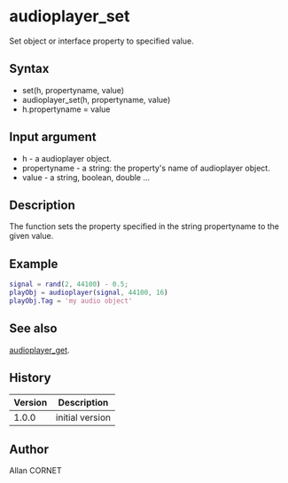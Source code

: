 

# audioplayer_set

Set object or interface property to specified value.

## Syntax

- set(h, propertyname, value)
- audioplayer_set(h, propertyname, value)
- h.propertyname = value

## Input argument

 - h - a audioplayer object.
 - propertyname - a string: the property's name of audioplayer object.
 - value - a string, boolean, double ...

## Description


  <p>The function sets the property specified in the string propertyname to the given value.</p>


## Example

```matlab
signal = rand(2, 44100) - 0.5;
playObj = audioplayer(signal, 44100, 16)
playObj.Tag = 'my audio object'
```

## See also

[audioplayer_get](audioplayer_get.md).
## History

|Version|Description|
|------|------|
|1.0.0|initial version|


## Author

Allan CORNET



